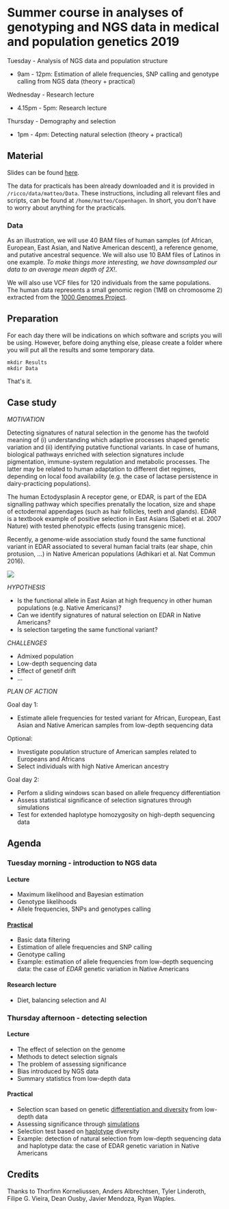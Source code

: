 
# Summer course in analyses of genotyping and NGS data in medical and population genetics 2019

Tuesday - Analysis of NGS data and population structure
 - 9am - 12pm: Estimation of allele frequencies, SNP calling and genotype calling from NGS data (theory + practical)

Wednesday - Research lecture
 - 4.15pm - 5pm: Research lecture

Thursday - Demography and selection
 - 1pm - 4pm: Detecting natural selection (theory + practical)

## Material

Slides can be found [here](https://github.com/mfumagalli/Copenhagen/tree/master/Slides).

The data for practicals has been already downloaded and it is provided in `/ricco/data/matteo/Data`.
These instructions, including all relevant files and scripts, can be found at `/home/matteo/Copenhagen`.
In short, you don't have to worry about anything for the practicals.

### Data

As an illustration, we will use 40 BAM files of human samples (of African, European, East Asian, and Native American descent), a reference genome, and putative ancestral sequence.
We will also use 10 BAM files of Latinos in one example.
*To make things more interesting, we have downsampled our data to an average mean depth of 2X!*.

We will also use VCF files for 120 individuals from the same populations.
The human data represents a small genomic region (1MB on chromosome 2) extracted from the [1000 Genomes Project](http://www.internationalgenome.org/home).

## Preparation

For each day there will be indications on which software and scripts you will be using.
However, before doing anything else, please create a folder where you will put all the results and some temporary data.
```
mkdir Results
mkdir Data
```
That's it.

## Case study

*MOTIVATION*

Detecting signatures of natural selection in the genome has the twofold meaning of (i) understanding which adaptive processes shaped genetic variation and (ii) identifying putative functional variants.
In case of humans, biological pathways enriched with selection signatures include pigmentation, immune-system regulation and metabolic processes.
The latter may be related to human adaptation to different diet regimes, depending on local food availability (e.g. the case of lactase persistence in dairy-practicing populations).

The human Ectodysplasin A receptor gene, or EDAR, is part of the EDA signalling pathway which specifies prenatally the location, size and shape of ectodermal appendages (such as hair follicles, teeth and glands).
EDAR is a textbook example of positive selection in East Asians (Sabeti et al. 2007 Nature) with tested phenotypic effects (using transgenic mice).

Recently, a genome-wide association study found the same functional variant in EDAR associated to several human facial traits (ear shape, chin protusion, ...) in Native American populations (Adhikari et al. Nat Commun 2016).

![](Slides/NGS_analysis/Pics/practical.png)


*HYPOTHESIS*

- Is the functional allele in East Asian at high frequency in other human populations (e.g. Native Americans)?
- Can we identify signatures of natural selection on EDAR in Native Americans?
- Is selection targeting the same functional variant?

*CHALLENGES*
- Admixed population
- Low-depth sequencing data
- Effect of genetif drift
- ...

*PLAN OF ACTION*

Goal day 1:

- Estimate allele frequencies for tested variant for African, European, East Asian and Native American samples from low-depth sequencing data

Optional:
- Investigate population structure of American samples related to Europeans and Africans
- Select individuals with high Native American ancestry

Goal day 2:

- Perfom a sliding windows scan based on allele frequency differentiation
- Assess statistical significance of selection signatures through simulations
- Test for extended haplotype homozygosity on high-depth sequencing data

## Agenda

### Tuesday morning -  introduction to NGS data

#### Lecture

* Maximum likelihood and Bayesian estimation
* Genotype likelihoods
* Allele frequencies, SNPs and genotypes calling

#### [Practical](Files/day1.md)

* Basic data filtering
* Estimation of allele frequencies and SNP calling
* Genotype calling
* Example: estimation of allele frequencies from low-depth sequencing data: the case of _EDAR_ genetic variation in Native Americans

#### Research lecture

* Diet, balancing selection and AI

### Thursday afternoon - detecting selection

#### Lecture

* The effect of selection on the genome
* Methods to detect selection signals
* The problem of assessing significance
* Bias introduced by NGS data
* Summary statistics from low-depth data

#### Practical

* Selection scan based on genetic [differentiation and diversity](Files/day2a.md) from low-depth data
* Assessing significance through [simulations](Files/day2b.md)
* Selection test based on [haplotype](Files/day2c.md) diversity
* Example: detection of natural selection from low-depth sequencing data and haplotype data: the case of EDAR genetic variation in Native Americans

## Credits

Thanks to Thorfinn Korneliussen, Anders Albrechtsen, Tyler Linderoth, Filipe G. Vieira, Dean Ousby, Javier Mendoza, Ryan Waples.


